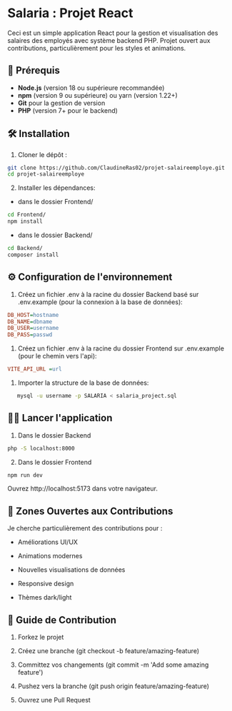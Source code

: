 # Salaria : Projet React

Ceci est un simple application React pour la gestion et visualisation des salaires des employés avec système backend PHP. Projet ouvert aux contributions, particulièrement pour les styles et animations.

## 🚀 Prérequis

- **Node.js** (version 18 ou supérieure recommandée)
- **npm** (version 9 ou supérieure) ou yarn (version 1.22+)
- **Git** pour la gestion de version
- **PHP** (version 7+ pour le backend)

## 🛠 Installation

1. Cloner le dépôt :
```bash
git clone https://github.com/ClaudineRas02/projet-salaireemploye.git
cd projet-salaireemploye
```

2. Installer les dépendances:
- dans le dossier Frontend/ 
```bash
cd Frontend/
npm install
```
- dans le dossier Backend/
```bash
cd Backend/
composer install
```
## ⚙ Configuration de l'environnement
1. Créez un fichier .env à la racine du dossier Backend basé sur .env.example (pour la connexion à la base de données):
```ini
DB_HOST=hostname
DB_NAME=dbname
DB_USER=username
DB_PASS=passwd
```
1.  Créez un fichier .env à la racine du dossier Frontend sur .env.example (pour le chemin vers l'api):
```ini
VITE_API_URL =url
```

1. Importer la structure de la base de données:
```bash
   mysql -u username -p SALARIA < salaria_project.sql
```

##  🏃‍♂️ Lancer l'application
1. Dans le dossier Backend
```bash
php -S localhost:8000
```

2. Dans le dossier Frontend
```bash
npm run dev
```
Ouvrez http://localhost:5173 dans votre navigateur.


## 🎨 Zones Ouvertes aux Contributions

  Je cherche particulièrement des contributions pour :

- Améliorations UI/UX

- Animations modernes

- Nouvelles visualisations de données

- Responsive design

- Thèmes dark/light

## 🤝 Guide de Contribution

1. Forkez le projet

2. Créez une branche (git checkout -b feature/amazing-feature)

3. Committez vos changements (git commit -m 'Add some amazing feature')

4. Pushez vers la branche (git push origin feature/amazing-feature)

5. Ouvrez une Pull Request